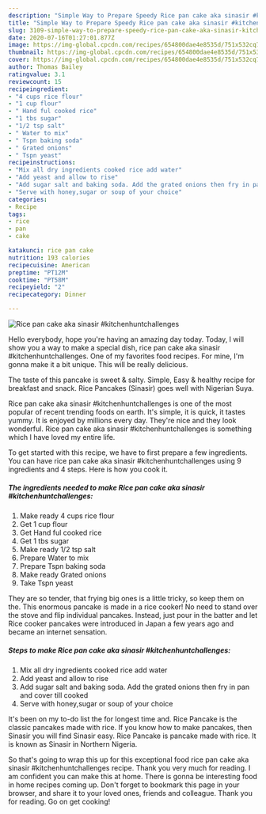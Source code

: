 ```yaml
---
description: "Simple Way to Prepare Speedy Rice pan cake aka sinasir #kitchenhuntchallenges"
title: "Simple Way to Prepare Speedy Rice pan cake aka sinasir #kitchenhuntchallenges"
slug: 3109-simple-way-to-prepare-speedy-rice-pan-cake-aka-sinasir-kitchenhuntchallenges
date: 2020-07-16T01:27:01.877Z
image: https://img-global.cpcdn.com/recipes/654800dae4e8535d/751x532cq70/rice-pan-cake-aka-sinasir-kitchenhuntchallenges-recipe-main-photo.jpg
thumbnail: https://img-global.cpcdn.com/recipes/654800dae4e8535d/751x532cq70/rice-pan-cake-aka-sinasir-kitchenhuntchallenges-recipe-main-photo.jpg
cover: https://img-global.cpcdn.com/recipes/654800dae4e8535d/751x532cq70/rice-pan-cake-aka-sinasir-kitchenhuntchallenges-recipe-main-photo.jpg
author: Thomas Bailey
ratingvalue: 3.1
reviewcount: 15
recipeingredient:
- "4 cups rice flour"
- "1 cup flour"
- " Hand ful cooked rice"
- "1 tbs sugar"
- "1/2 tsp salt"
- " Water to mix"
- " Tspn baking soda"
- " Grated onions"
- " Tspn yeast"
recipeinstructions:
- "Mix all dry ingredients cooked rice add water"
- "Add yeast and allow to rise"
- "Add sugar salt and baking soda. Add the grated onions then fry in pan and cover till cooked"
- "Serve with honey,sugar or soup of your choice"
categories:
- Recipe
tags:
- rice
- pan
- cake

katakunci: rice pan cake 
nutrition: 193 calories
recipecuisine: American
preptime: "PT12M"
cooktime: "PT58M"
recipeyield: "2"
recipecategory: Dinner

---
```



![Rice pan cake aka sinasir #kitchenhuntchallenges](https://img-global.cpcdn.com/recipes/654800dae4e8535d/751x532cq70/rice-pan-cake-aka-sinasir-kitchenhuntchallenges-recipe-main-photo.jpg)

Hello everybody, hope you're having an amazing day today. Today, I will show you a way to make a special dish, rice pan cake aka sinasir #kitchenhuntchallenges. One of my favorites food recipes. For mine, I'm gonna make it a bit unique. This will be really delicious.

The taste of this pancake is sweet &amp; salty. Simple, Easy &amp; healthy recipe for breakfast and snack. Rice Pancakes (Sinasir) goes well with Nigerian Suya.

Rice pan cake aka sinasir #kitchenhuntchallenges is one of the most popular of recent trending foods on earth. It's simple, it is quick, it tastes yummy. It is enjoyed by millions every day. They're nice and they look wonderful. Rice pan cake aka sinasir #kitchenhuntchallenges is something which I have loved my entire life.


To get started with this recipe, we have to first prepare a few ingredients. You can have rice pan cake aka sinasir #kitchenhuntchallenges using 9 ingredients and 4 steps. Here is how you cook it.

<!--inarticleads1-->

##### The ingredients needed to make Rice pan cake aka sinasir #kitchenhuntchallenges:

1. Make ready 4 cups rice flour
1. Get 1 cup flour
1. Get  Hand ful cooked rice
1. Get 1 tbs sugar
1. Make ready 1/2 tsp salt
1. Prepare  Water to mix
1. Prepare  Tspn baking soda
1. Make ready  Grated onions
1. Take  Tspn yeast


They are so tender, that frying big ones is a little tricky, so keep them on the. This enormous pancake is made in a rice cooker! No need to stand over the stove and flip individual pancakes. Instead, just pour in the batter and let Rice cooker pancakes were introduced in Japan a few years ago and became an internet sensation. 

<!--inarticleads2-->

##### Steps to make Rice pan cake aka sinasir #kitchenhuntchallenges:

1. Mix all dry ingredients cooked rice add water
1. Add yeast and allow to rise
1. Add sugar salt and baking soda. Add the grated onions then fry in pan and cover till cooked
1. Serve with honey,sugar or soup of your choice


It&#39;s been on my to-do list the for longest time and. Rice Pancake is the classic pancakes made with rice. If you know how to make pancakes, then Sinasir you will find Sinasir easy. Rice Pancake is pancake made with rice. It is known as Sinasir in Northern Nigeria. 

So that's going to wrap this up for this exceptional food rice pan cake aka sinasir #kitchenhuntchallenges recipe. Thank you very much for reading. I am confident you can make this at home. There is gonna be interesting food in home recipes coming up. Don't forget to bookmark this page in your browser, and share it to your loved ones, friends and colleague. Thank you for reading. Go on get cooking!
